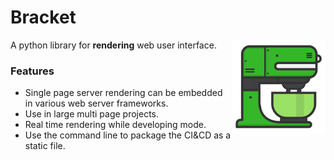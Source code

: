 # Bracket

<img align="right" src=/artwork/20201210_224523_0000.png height="150px">

A python library for **rendering** web user interface.

### Features

- Single page server rendering can be embedded in various web server frameworks.
- Use in large multi page projects.
- Real time rendering while developing mode.
- Use the command line to package the CI&CD as a static file.
